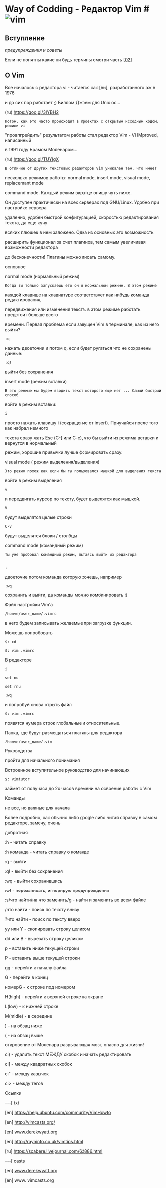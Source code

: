 <!--
File          : 03.md

Created       : Tue 07 Jul 2015 22:58:41
Last Modified : Fri 10 Jul 2015 23:53:27
Maintainer    : sharlaran
-->


# Way of Codding - Редактор Vim # ![vim](img/vim.png)

## Вступление ##
_предупреждения и советы_

Если не понятны какие ни будь термины смотри часть \[[02](./02.md)\]


## О Vim ##

Все началось с редактора vi - читается как [ви], разработанного аж в 1976

и до сих пор работает ;) Биллом Джоем для Unix ос...

(ru) https://goo.gl/3IYBH2

    Потом, как это часто происходит в проектах с открытым исходным кодом, решили vi

"проапгрейдить"  результатом работы стал редактор Vim - Vi IMproved, написанный

в 1991 году Брамом Моленаром...

(ru) https://goo.gl/TUYlgX

    В отличие от других текстовых редакторов Vim уникален тем, что имеет

несколько режимов работы: normal mode, insert mode, visual mode, replacemant mode

command mode. Каждый режим вкратце опишу чуть ниже.

   Он доступен практически на всех серверах под GNU/Linux. Удобно при настройке сервера

удаленно, удобен быстрой конфигурацией, скоростью редактирования текста, да еще кучу

всяких плюшек в нем заложено. Одна из основных это возможность

расширить функционал за счет плагинов, тем самым увеличивая возможности редактора

до бесконечности! Плагины можно писать самому.


основное

 normal mode  (нормальный режим)

    Когда ты только запускаешь его он в нормальном режиме. В этом режиме

каждой клавише на клавиатуре соответствует как нибудь команда редактирования,

передвижения или изменения текста. в этом режиме работать предстоит больше всего

времени. Первая проблема если запущен Vim в терминале, как из него выйти?


    :q


нажать двоеточии и потом q, если будет ругаться что не сохранены данные:


    :q!


выйти без сохранения


insert mode (режим вставки)

    В это режиме мы будем вводить текст которого еще нет ... Самый быстрый способ

войти в режим вставки:


    i 


просто нажать клавишу i (сокращение от insert). Приучайся после того как набрал немного

текста сразу жать  Esc (С-[ или С-с), что бы выйти из режима вставки и вернутся в нормальный

режим, хорошие привычки лучше формировать сразу.


visual mode ( режим выделения/выделения)

    Это режим похож как если бы ты пользовался мышкой для выделения текста

войти в режим выделения


    v


и передвигать курсор по тексту, будет выделятся как мышкой.


    V


будут выделятся целые строки


    C-v


будут выделятся блоки / столбцы


command mode (командный режим)

    Ты уже пробовал командный режим, пытаясь выйти из редактора


    :


двоеточие потом команда которую хочешь, например


    :wq


сохранить и выйти, да команды можно комбинировать !)


Файл настройки Vim'a


    /homve/user_name/.vimrc


в него будем записывать желаемые при загрузке функции.


Можешь попробовать


    $: cd

    $: vim .vimrc 


 В редакторе


    i

    set nu

    set rnu

    :wq


и попробуй снова отрыть файл


    $: vim .vimrc


появятся нумера строк глобальные и относительные.



Папка, где будут размещаться плагины для редактора


    /homve/user_name/.vim


 

Руководства

пройти для начального понимания 


Встроенное вступительное руководство для начинающих


    $: vimtutor


займет от получаса до 2х часов времени на освоение работы с Vim



Команды

не все, но важные для начала


Более подробно, как обычно либо google либо читай справку в самом редакторе, замечу, очень

добротная


:h                  -   читать справку

:h команда    -    читать справку о команде

:q                  -    выйти

:q!                 -    выйти без сохранения

:wq                -    выйти сохранившись

:w!                 -    перезаписать, игнорирую предупреждения

:s/что найти/на что заменить/g    -    найти и заменить во всем файле


/что найти    -  поиск по тексту внизу

?что найти   - поиск по тексту вверх


yy или Y    -    скопировать строку целиком

dd или В    -   вырезать строку целиком

p               -    вставить ниже текущей строки

P               -    вставить выше текущей строки


gg    -    перейти к началу файла

G    -     перейти в конец

номерG   -    к строке под номером

H(high)    -    перейти к верхней строке на экране

L(low)      -    к нижней строке

M(midle)  -    в середине 

)              -   на обзац ниже

(              -   на обзац выше 



откровение от Моленара разрывающая мозг, опасно для жизни!


ci)   -   удалить текст МЕЖДУ скобок и начать редактировать

ci]   -  между квадратных скобок

ci"   -  между кавычек

ci>  -   между тегов

 

Ссылки


---[ txt


[en] https://help.ubuntu.com/community/VimHowto

[en] http://vimcasts.org/

[en] www.derekwyatt.org

[en] http://rayninfo.co.uk/vimtips.html

[ru] https://scabere.livejournal.com/62886.html


---[ casts

[en] www.derekwyatt.org

[en] www. vimcasts.org
